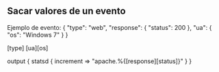 ## Sacar valores de un evento ##

Ejemplo de evento:
{
  "type": "web",
  "response": {
    "status": 200
  },
  "ua": {
    "os": "Windows 7"
  }
}

[type]
[ua][os]

output {
  statsd {
    increment => "apache.%{[response][status]}"
  }
}

